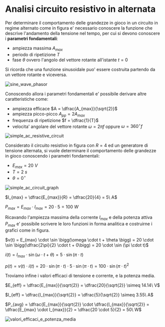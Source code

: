 # Analisi circuito resistivo in alternata  

Per determinare il comportamento delle grandezze in gioco in un circuito in regime alternato come in figura e' necessario conoscere la funzione che descrive l'andamento della tensione nel tempo, per cui si devono conoscere i **parametri fondamentali**:  

* ampiezza massima $A_{max}$
* periodo di ripetizione $T$
* fase $\theta$ ovvero l'angolo del vettore rotante all'istante $t = 0$

Si ricorda che una funzione sinusoidale puo' essere costruita partendo da un vettore rotante e viceversa.  

![sine_wave_phasor](https://user-images.githubusercontent.com/7195133/227787960-d96bb4a0-43a4-4765-88fd-fb5ddd7ba730.gif)  

Conoscendo allora i parametri fondamentali e' possibile derivare altre caratteristiche come:  

* ampiezza efficace $A = \dfrac{A_{max}}{\sqrt{2}}$
* ampiezza picco-picco $A_{pp} = 2A_{max}$
* frequenza di ripetizione $f = \dfrac{1}{T}$
* velocita' angolare del vettore rotante $\omega = 2\pi f$ oppure $\omega = 360^\circ f$ 

![simple_ac_resistive_circuit](https://github.com/dennyb87/elettrotecnica-serale/assets/7195133/55266992-3013-4dc9-8347-119d8c4094d8)  

Considerato il circuito resistivo in figura con $R = 4$ ed un generatore di tensione alternata, si vuole determinare il comportamento delle grandezze in gioco conoscendo i parametri fondamentali:

* $E_{max} = 20\ V$
* $T = 2\ s$
* $\theta = 0^\circ$

![simple_ac_circuit_graph](https://github.com/dennyb87/elettrotecnica-serale/assets/7195133/c878295f-7d6c-4db7-b379-e41d36daa410)  

$I_{max} = \dfrac{E_{max}}{R} = \dfrac{20}{4} = 5\ A$  

$P_{max} = E_{max} \cdot I_{max} = 20 \cdot 5 = 100\ W$  

Ricavando l'ampiezza massima della corrente $I_{max}$ e della potenza attiva $P_{max}$ e' possibile scrivere le loro funzioni in forma analitica e costruirne i grafici come in figura.  

$v(t) = E_{max} \cdot \sin \bigg(\omega \cdot t + \theta \bigg) = 20 \cdot \sin \bigg(\dfrac{2\pi}{2} \cdot t + 0\bigg) = 20 \cdot \sin (\pi \cdot t)$  

$i(t) = I_{max} \cdot \sin \bigg(\omega \cdot t+ \theta \bigg) = 5 \cdot \sin (\pi \cdot t)$  

$p(t) = v(t) \cdot i(t) = 20 \cdot \sin (\pi \cdot t) \cdot 5 \cdot \sin (\pi \cdot t) = 100 \cdot \sin (\pi \cdot t)^2$  

Troviamo infine i valori efficaci di tensione e corrente, e la potenza media.  

$E_{eff} = \dfrac{E_{max}}{\sqrt{2}} = \dfrac{20}{\sqrt{2}} \simeq 14.14\ V$  

$I_{eff} = \dfrac{I_{max}}{\sqrt{2}} = \dfrac{5}{\sqrt{2}} \simeq 3.55\ A$  

$P_{avg} = \dfrac{E_{max}}{\sqrt{2}} \cdot \dfrac{I_{max}}{\sqrt{2}} = \dfrac{E_{max} \cdot I_{max}}{2} = \dfrac{20 \cdot 5}{2} = 50\ W$  

![valori_efficaci_e_potenza_media](https://github.com/dennyb87/elettrotecnica-serale/assets/7195133/4eaab6cb-b8ae-40d1-814b-1af51f806965)  
